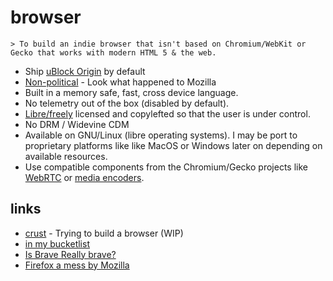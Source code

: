 # browser

```
> To build an indie browser that isn't based on Chromium/WebKit or Gecko that works with modern HTML 5 & the web.
```

* Ship [uBlock Origin](https://github.com/gorhill/uBlock/wiki/uBlock-Origin-works-best-on-Firefox) by default
* [Non-political](https://polarhive.ml/blog/firefox/#heres-what-mozilla-should-do) - Look what happened to Mozilla
* Built in a memory safe, fast, cross device language.
* No telemetry out of the box (disabled by default).
* [Libre/freely](https://polarhive.ml/blog/free-libre-software/) licensed and copylefted so that the user is under control.
* No DRM / Widevine CDM
* Available on GNU/Linux (libre operating systems). I may be port to proprietary platforms like like MacOS or Windows later on depending on available resources.
* Use compatible components from the Chromium/Gecko projects like [WebRTC](https://webrtc.org/) or [media encoders](https://code.videolan.org/videolan/dav1d).

## links
- [crust](https://codeberg.org/polarhive/crust) - Trying to build a browser (WIP)
- [in my bucketlist](https://polarhive.ml/bucketlist.txt)
- [Is Brave Really brave?](https://polarhive.ml/blog/brave/#all-3-browser-ecosystems-suck)
- [Firefox a mess by Mozilla](https://polarhive.ml/blog/firefox/)